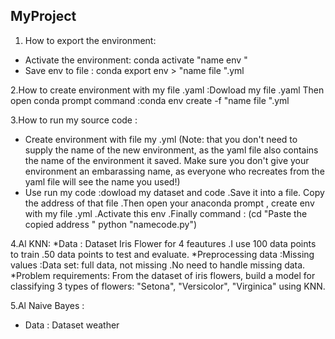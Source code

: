 ## MyProject
1. How to export the environment:
* Activate the environment: conda activate "name env "
* Save env to file : conda export env > "name file ".yml

2.How to create environment with my file .yaml :Dowload my file .yaml Then open conda prompt command :conda env create  -f "name file ".yml

3.How to run my source code :
* Create environment with file my .yml
(Note: that you don't need to supply the name of the new environment, as the yaml file also contains the name of the environment it saved. Make sure you don't give your environment an embarassing name, as everyone who recreates from the yaml file will see the name you used!)
* Use run my code :dowload my dataset and code .Save it into a file. Copy the address of that file .Then open your anaconda prompt , create env with my file .yml .Activate this env .Finally command :
(cd "Paste the copied address " 
python "namecode.py")

4.Al KNN:
*Data : Dataset Iris Flower for 4 feautures .I use 100 data points to train .50 data points to test and evaluate.
*Preprocessing data :Missing values :Data set: full data, not missing .No need to handle missing data.  
*Problem requirements: From the dataset of iris flowers, build a model for classifying 3 types of flowers: "Setona", "Versicolor", "Virginica" using KNN.

5.Al Naive Bayes :
* Data : Dataset weather 

